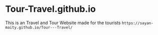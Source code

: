 # Tour-Travel.github.io
This is an Travel and Tour Website made for the tourists
``` https://sayan-maity.github.io/Tour---Travel/ ```
